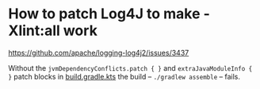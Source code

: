 # How to patch Log4J to make -Xlint:all work

https://github.com/apache/logging-log4j2/issues/3437

Without the `jvmDependencyConflicts.patch { }` and `extraJavaModuleInfo { }` patch blocks
in [build.gradle.kts](build.gradle.kts) the build – `./gradlew assemble` – fails.